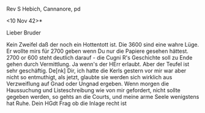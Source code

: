 Rev S Hebich, Cannanore, pd

 <10 Nov 42>*

Lieber Bruder

Kein Zweifel daß der noch ein Hottentott ist. Die 3600 sind eine wahre Lüge. Er wollte mirs für 2700 geben wenn Du nur die Papiere gesehen hättest. 2700 or 600 steht deutlich darauf - die Cugni R's Geschichte soll zu Ende gehen durch Vermittlung. Ja wenn's der HErr erlaubt. Aber der Teufel ist sehr geschäftig. De[nk] Dir, ich hatte die Kerls gestern vor mir war aber nicht so entmuthigt, als jetzt, glaubte sie werden sich wirklich aus Verzweiflung auf Gnad oder Ungnad ergeben. Wenn morgen die Haussuchung und Listeschreibung wie von mir gefordert, nicht sollte gegeben werden, so gehts an die Courts, und meine arme Seele wenigstens hat Ruhe.
 Dein HGdt
Frag ob die Inlage recht ist

